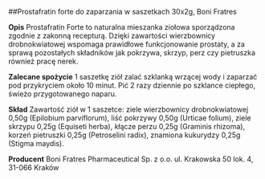 ##Prostafratin forte do zaparzania w saszetkach 30x2g, Boni Fratres

**Opis** Prostafratin Forte to naturalna mieszanka ziołowa sporządzona zgodnie z zakonną recepturą. Dzięki zawartości wierzbownicy drobnokwiatowej wspomaga prawidłowe funkcjonowanie prostaty, a za sprawą pozostałych składników jak pokrzywa, skrzyp, perz czy pietruszka również pracę nerek.

**Zalecane spożycie** 1 saszetkę ziół zalać szklanką wrzącej wody i zaparzać pod przykryciem około 10 minut. Pić 2 razy dziennie po szklance ciepłego, świeżo przygotowanego naparu.

**Skład** Zawartość ziół w 1 saszetce: ziele wierzbownicy drobnokwiatowej 0,50g (Epilobium parviflorum), liść pokrzywy 0,50g (Urticae folium), ziele skrzypu 0,25g (Equiseti herba), kłącze perzu 0,25g (Graminis rhizoma), korzeń pietruszki 0,25g (Petroselini radix), znamiona kukurydzy 0,25g (Stigma maydis).

**Producent** Boni Fratres Pharmaceutical Sp. z o.o.
ul. Krakowska 50 lok. 4, 31-066 Kraków
